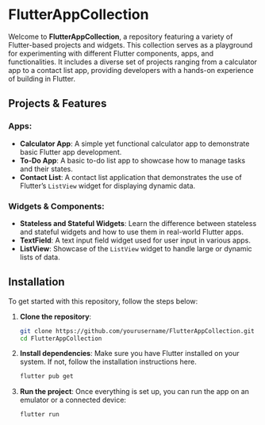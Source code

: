 # FlutterAppCollection

Welcome to **FlutterAppCollection**, a repository featuring a variety of Flutter-based projects and widgets. This collection serves as a playground for experimenting with different Flutter components, apps, and functionalities. It includes a diverse set of projects ranging from a calculator app to a contact list app, providing developers with a hands-on experience of building in Flutter.

## Projects & Features

### Apps:
- **Calculator App**: A simple yet functional calculator app to demonstrate basic Flutter app development.
- **To-Do App**: A basic to-do list app to showcase how to manage tasks and their states.
- **Contact List**: A contact list application that demonstrates the use of Flutter’s `ListView` widget for displaying dynamic data.

### Widgets & Components:
- **Stateless and Stateful Widgets**: Learn the difference between stateless and stateful widgets and how to use them in real-world Flutter apps.
- **TextField**: A text input field widget used for user input in various apps.
- **ListView**: Showcase of the `ListView` widget to handle large or dynamic lists of data.

## Installation

To get started with this repository, follow the steps below:

1. **Clone the repository**:
   ```bash
   git clone https://github.com/yourusername/FlutterAppCollection.git
   cd FlutterAppCollection

2. **Install dependencies**: Make sure you have Flutter installed on your system. If not, follow the installation instructions here.
   ```bash
   flutter pub get

3. **Run the project**: Once everything is set up, you can run the app on an emulator or a connected device:
   ```bash
   flutter run
